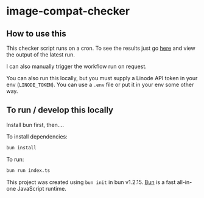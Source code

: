 # image-compat-checker

## How to use this

This checker script runs on a cron. To see the results just go [here](https://github.com/bnussman/image-compat-checker/actions/workflows/check.yaml) and view the output of the latest run.

I can also manually trigger the workflow run on request.

You can also run this locally, but you must supply a Linode API token in your env (`LINODE_TOKEN`). You can use a `.env` file or put it in your env some other way.

## To run / develop this locally

Install bun first, then....

To install dependencies:

```bash
bun install
```

To run:

```bash
bun run index.ts
```

This project was created using `bun init` in bun v1.2.15. [Bun](https://bun.sh) is a fast all-in-one JavaScript runtime.
